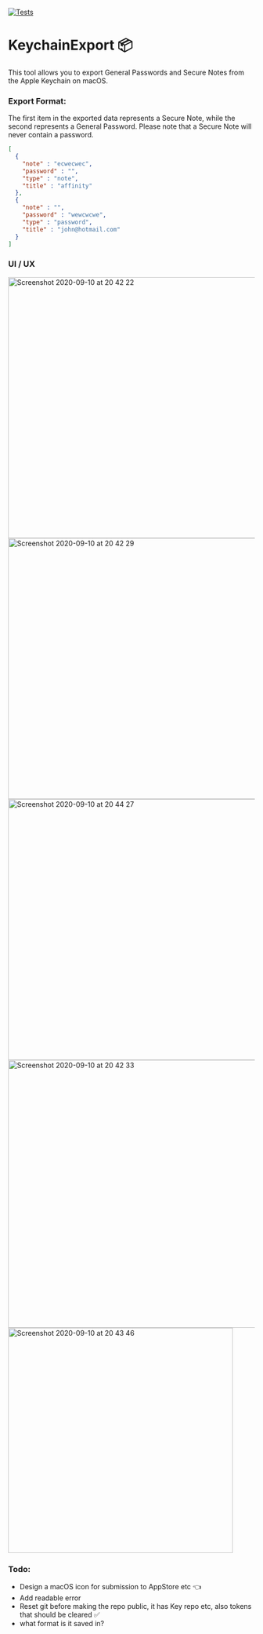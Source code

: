 [![Tests](https://github.com/sentryco/KeychainExport/actions/workflows/Tests.yml/badge.svg)](https://github.com/sentryco/KeychainExport/actions/workflows/Tests.yml)

# KeychainExport 📦
This tool allows you to export General Passwords and Secure Notes from the Apple Keychain on macOS.

### Export Format:
The first item in the exported data represents a Secure Note, while the second represents a General Password. Please note that a Secure Note will never contain a password.
```json
[
  {
    "note" : "ecwecwec",
    "password" : "",
    "type" : "note",
    "title" : "affinity"
  },
  {
    "note" : "",
    "password" : "wewcwcwe",
    "type" : "password",
    "title" : "john@hotmail.com"
  }
]
```
### UI / UX

<img width="532" alt="Screenshot 2020-09-10 at 20 42 22" src="https://user-images.githubusercontent.com/11816788/92785277-900bc580-f3a7-11ea-819a-a435e7dee855.png">

<img width="532" alt="Screenshot 2020-09-10 at 20 42 29" src="https://user-images.githubusercontent.com/11816788/92785407-afa2ee00-f3a7-11ea-9325-d485ee676b57.png">

<img width="532" alt="Screenshot 2020-09-10 at 20 44 27" src="https://user-images.githubusercontent.com/11816788/92785507-c47f8180-f3a7-11ea-9dc6-be1e576344df.png">

<img width="546" alt="Screenshot 2020-09-10 at 20 42 33" src="https://user-images.githubusercontent.com/11816788/92785567-d103da00-f3a7-11ea-9ab2-5ab3d9e6ed69.png">

<img width="459" alt="Screenshot 2020-09-10 at 20 43 46" src="https://user-images.githubusercontent.com/11816788/92785644-e11bb980-f3a7-11ea-9b04-498bb3d3982b.png">

### Todo:
- Design a macOS icon for submission to AppStore etc 👈
- Add readable error
- Reset git before making the repo public, it has Key repo etc, also tokens that should be cleared ✅
- what format is it saved in?
